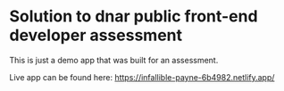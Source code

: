 # Solution to dnar public front-end developer assessment

This is just a demo app that was built for an assessment.

Live app can be found here: https://infallible-payne-6b4982.netlify.app/
